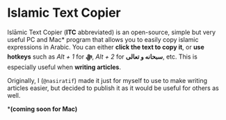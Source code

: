 # Islamic Text Copier
Islāmic Text Copier (**ITC** abbreviated) is an open-source, simple but very useful PC and Mac* program that allows you to easily copy islamic expressions in Arabic. You can either **click the text to copy it**, or **use hotkeys** such as *Alt + 1* for **ﷻ**, *Alt + 2* for **سبحانه و تعالى**, etc. This is especially useful when **writing articles**.

Originally, I (`@nasiratif`) made it just for myself to use to make writing articles easier, but decided to publish it as it would be useful for others as well.

***(coming soon for Mac)** 
